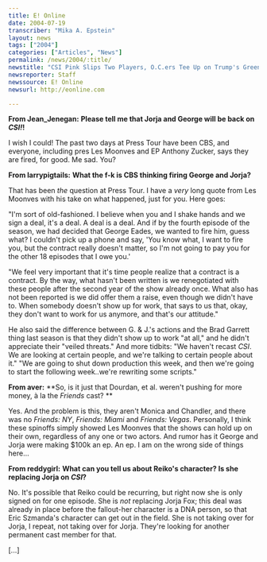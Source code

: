 ```yaml
---
title: E! Online
date: 2004-07-19
transcriber: "Mika A. Epstein"
layout: news
tags: ["2004"]
categories: ["Articles", "News"]
permalink: /news/2004/:title/
newstitle: "CSI Pink Slips Two Players, O.C.ers Tee Up on Trump's Greens"
newsreporter: Staff
newssource: E! Online
newsurl: http://eonline.com

---
```


**From Jean_Jenegan:** **Please tell me that Jorja and George will be back on *CSI!*!**

I wish I could! The past two days at Press Tour have been CBS, and everyone, including pres Les Moonves and EP Anthony Zucker, says they are fired, for good. Me sad. You?

**From larrypigtails:** **What the f-k is CBS thinking firing George and Jorja?**

That has been *the* question at Press Tour. I have a *very* long quote from Les Moonves with his take on what happened, just for you. Here goes:

"I'm sort of old-fashioned. I believe when you and I shake hands and we sign a deal, it's a deal. A deal is a deal. And if by the fourth episode of the season, we had decided that George Eades, we wanted to fire him, guess what? I couldn't pick up a phone and say, 'You know what, I want to fire you, but the contract really doesn't matter, so I'm not going to pay you for the other 18 episodes that I owe you.'

"We feel very important that it's time people realize that a contract is a contract. By the way, what hasn't been written is we renegotiated with these people after the second year of the show already once. What also has not been reported is we did offer them a raise, even though we didn't have to. When somebody doesn't show up for work, that says to us that, okay, they don't want to work for us anymore, and that's our attitude."

He also said the difference between G. & J.'s actions and the Brad Garrett thing last season is that they didn't show up to work "at all," and he didn't appreciate their "veiled threats." And more tidbits: "We haven't recast *CSI*. We are looking at certain people, and we're talking to certain people about it." "We are going to shut down production this week, and then we're going to start the following week..we're rewriting some scripts."

**From aver:** **So, is it just that Dourdan, et al. weren't pushing for more money, à la the *Friends* cast? **

Yes. And the problem is this, they aren't Monica and Chandler, and there was no *Friends: NY*, *Friends: Miami* and *Friends: Vegas*. Personally, I think these spinoffs simply showed Les Moonves that the shows can hold up on their own, regardless of any one or two actors. And rumor has it George and Jorja were making $100k an ep. An ep. I am on the wrong side of things here...

**From reddygirl:** **What can you tell us about Reiko's character? Is she replacing Jorja on *CSI*?**

No. It's possible that Reiko could be recurring, but right now she is only signed on for one episode. She is *not* replacing Jorja Fox; this deal was already in place before the fallout-her character is a DNA person, so that Eric Szmanda's character can get out in the field. She is not taking over for Jorja, I repeat, not taking over for Jorja. They're looking for another permanent cast member for that.

[...]
